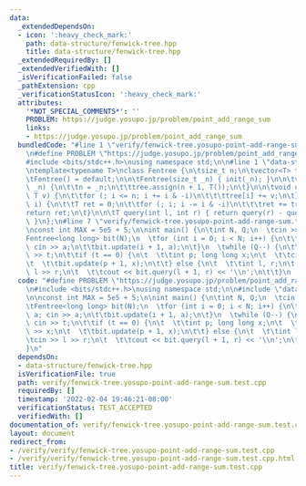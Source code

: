 ```yaml
---
data:
  _extendedDependsOn:
  - icon: ':heavy_check_mark:'
    path: data-structure/fenwick-tree.hpp
    title: data-structure/fenwick-tree.hpp
  _extendedRequiredBy: []
  _extendedVerifiedWith: []
  _isVerificationFailed: false
  _pathExtension: cpp
  _verificationStatusIcon: ':heavy_check_mark:'
  attributes:
    '*NOT_SPECIAL_COMMENTS*': ''
    PROBLEM: https://judge.yosupo.jp/problem/point_add_range_sum
    links:
    - https://judge.yosupo.jp/problem/point_add_range_sum
  bundledCode: "#line 1 \"verify/fenwick-tree.yosupo-point-add-range-sum.test.cpp\"\
    \n#define PROBLEM \"https://judge.yosupo.jp/problem/point_add_range_sum\"\n\n\
    #include <bits/stdc++.h>\nusing namespace std;\n\n#line 1 \"data-structure/fenwick-tree.hpp\"\
    \ntemplate<typename T>\nclass Fentree {\n\tsize_t n;\n\tvector<T> tree;\n\npublic:\n\
    \tFentree() = default;\n\n\tFentree(size_t _n) { init(_n); }\n\n\tvoid init(size_t\
    \ _n) {\n\t\tn = _n;\n\t\ttree.assign(n + 1, T());\n\t}\n\n\tvoid update(int i,\
    \ T v) {\n\t\tfor (; i <= n; i += i & -i)\n\t\t\ttree[i] += v;\n\t}\n\n\tT query(int\
    \ i) {\n\t\tT ret = 0;\n\t\tfor (; i; i -= i & -i)\n\t\t\tret += tree[i];\n\t\t\
    return ret;\n\t}\n\n\tT query(int l, int r) { return query(r) - query(l - 1);\
    \ }\n};\n#line 7 \"verify/fenwick-tree.yosupo-point-add-range-sum.test.cpp\"\n\
    \nconst int MAX = 5e5 + 5;\n\nint main() {\n\tint N, Q;\n  \tcin >> N >> Q;\n\t\
    Fentree<long long> bit(N);\n  \tfor (int i = 0; i < N; i++) {\n\t\tlong long a;\
    \ cin >> a;\n\t\tbit.update(i + 1, a);\n\t}\n  \twhile (Q--) {\n\t\tint t; cin\
    \ >> t;\n\t\tif (t == 0) {\n\t  \t\tint p; long long x;\n\t  \t\tcin >> p >> x;\n\
    \t  \t\tbit.update(p + 1, x);\n\t\t} else {\n\t  \t\tint l, r;\n\t  \t\tcin >>\
    \ l >> r;\n\t  \t\tcout << bit.query(l + 1, r) << '\\n';\n\t\t}\n  \t}\n}\n"
  code: "#define PROBLEM \"https://judge.yosupo.jp/problem/point_add_range_sum\"\n\
    \n#include <bits/stdc++.h>\nusing namespace std;\n\n#include \"data-structure/fenwick-tree.hpp\"\
    \n\nconst int MAX = 5e5 + 5;\n\nint main() {\n\tint N, Q;\n  \tcin >> N >> Q;\n\
    \tFentree<long long> bit(N);\n  \tfor (int i = 0; i < N; i++) {\n\t\tlong long\
    \ a; cin >> a;\n\t\tbit.update(i + 1, a);\n\t}\n  \twhile (Q--) {\n\t\tint t;\
    \ cin >> t;\n\t\tif (t == 0) {\n\t  \t\tint p; long long x;\n\t  \t\tcin >> p\
    \ >> x;\n\t  \t\tbit.update(p + 1, x);\n\t\t} else {\n\t  \t\tint l, r;\n\t  \t\
    \tcin >> l >> r;\n\t  \t\tcout << bit.query(l + 1, r) << '\\n';\n\t\t}\n  \t}\n\
    }\n"
  dependsOn:
  - data-structure/fenwick-tree.hpp
  isVerificationFile: true
  path: verify/fenwick-tree.yosupo-point-add-range-sum.test.cpp
  requiredBy: []
  timestamp: '2022-02-04 19:46:21-08:00'
  verificationStatus: TEST_ACCEPTED
  verifiedWith: []
documentation_of: verify/fenwick-tree.yosupo-point-add-range-sum.test.cpp
layout: document
redirect_from:
- /verify/verify/fenwick-tree.yosupo-point-add-range-sum.test.cpp
- /verify/verify/fenwick-tree.yosupo-point-add-range-sum.test.cpp.html
title: verify/fenwick-tree.yosupo-point-add-range-sum.test.cpp
---
```

